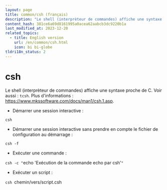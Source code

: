 ```yaml
---
layout: page
title: common/csh (français)
description: "Le shell (interprèteur de commandes) affiche une syntaxe proche de C."
content_hash: 381ce6a69d8161995a0acea62aabcb3dc9220b1a
last_modified_at: 2023-12-20
related_topics:
  - title: English version
    url: /en/common/csh.html
    icon: bi bi-globe
tldri18n_status: 2
---
```

# csh

Le shell (interprèteur de commandes) affiche une syntaxe proche de C.
Voir aussi : `tcsh`.
Plus d'informations : <https://www.mkssoftware.com/docs/man1/csh.1.asp>.

- Démarrer une session interactive :

`csh`

- Démarrer une session interactive sans prendre en compte le fichier de configuration au démarrage :

`csh -f`

- Exécuter une commande :

`csh -c "`<span class="tldr-var badge badge-pill bg-dark-lm bg-white-dm text-white-lm text-dark-dm font-weight-bold">echo 'Exécution de la commande echo par csh'</span>`"`

- Exécuter un script :

`csh `<span class="tldr-var badge badge-pill bg-dark-lm bg-white-dm text-white-lm text-dark-dm font-weight-bold">chemin/vers/script.csh</span>
